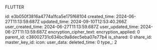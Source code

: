 FLUTTER

id: e3b050f3816a4774a1fca5e175f68104
created_time: 2024-06-27T11:13:59.687Z
updated_time: 2024-09-10T12:53:40.266Z
user_created_time: 2024-06-27T11:13:59.687Z
user_updated_time: 2024-06-27T11:13:59.687Z
encryption_cipher_text: 
encryption_applied: 0
parent_id: c38002731c634bc9a8dec5eba07e77b4
is_shared: 0
share_id: 
master_key_id: 
icon: 
user_data: 
deleted_time: 0
type_: 2